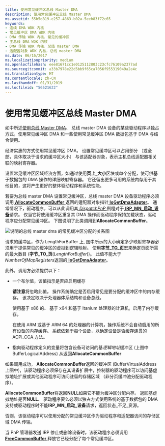 ```yaml
---
title: 使用常见缓冲区总线 Master DMA
description: 使用常见缓冲区总线 Master DMA
ms.assetid: 55b5d819-e257-4863-b02a-5eeb83f72c65
keywords:
- 连续 DMA WDK 内核
- 常见缓冲区 DMA WDK 内核
- DMA 传输 WDK 内核，常见的缓冲区
- 主总线 DMA WDK 内核
- DMA 传输 WDK 内核，总线 master DMA
- 适配器对象 WDK 内核，总线 master DMA
ms.date: 06/16/2017
ms.localizationpriority: medium
ms.openlocfilehash: eee81671cc1e0125112803c23cfc76109a2377ad
ms.sourcegitcommit: a33b7978e22d5bb9f65ca7056f955319049a2e4c
ms.translationtype: MT
ms.contentlocale: zh-CN
ms.lasthandoff: 01/31/2019
ms.locfileid: "56521622"
---
```

# <a name="using-common-buffer-bus-master-dma"></a>使用常见缓冲区总线 Master DMA





如中所述[使用总线 Master DMA](using-bus-master-dma.md)、 总线 master DMA 设备的某些驱动程序以独占方式，使用常见缓冲区 DMA 和一些使用常见缓冲区 DMA 数据包基于 DMA 与结合使用。

经济实惠的方式使用常见缓冲区 DMA。 设置常见缓冲区可以占用部分 （或全部，具体取决于请求的缓冲区大小） 与该适配器对象，表示主机总线适配器相关联的映射寄存器。

设置常见缓冲区区域经济方面，如通过使用**页上\_大小**区块或单个分配，使可供基于数据包的 DMA 操作的详细映射寄存器。 它还留出更多可用的系统内存用于其他目的，这将产生更好的整体驱动程序和系统性能。

若要为总线 master DMA 设置常见缓冲区，总线 master DMA 设备驱动程序必须调用[ **AllocateCommonBuffer** ](https://msdn.microsoft.com/library/windows/hardware/ff540575)返回的适配器对象指针[ **IoGetDmaAdapter**](https://msdn.microsoft.com/library/windows/hardware/ff549220)。 通常情况下，驱动程序，可以从此调用其[ *DispatchPnP* ](https://docs.microsoft.com/windows-hardware/drivers/ddi/content/wdm/nc-wdm-driver_dispatch)例程对于[ **IRP\_MN\_启动\_设备**](https://msdn.microsoft.com/library/windows/hardware/ff551749)请求。 仅当它将使用缓冲区重复其 DMA 操作而驱动程序保持加载状态，驱动程序应分配常见缓冲区。 下图说明了此类调用到**AllocateCommonBuffer**。

![说明的总线 master dma 的常见缓冲区分配的关系图](images/3halcbff.png)

请求的缓冲区，作为 LengthForBuffer 上, 图中所示的大小确定多少映射寄存器必须用于提供常见的缓冲区的虚拟到逻辑映射。 使用[**字节\_TO\_页**](https://msdn.microsoft.com/library/windows/hardware/ff540709)宏来确定页面所需的最大数目 (**字节\_TO\_页**(*LengthForBuffer*))。 此值不能大于*NumberOfMapRegisters*返回的[ **IoGetDmaAdapter**](https://msdn.microsoft.com/library/windows/hardware/ff549220)。

此外，调用方必须提供以下：

-   一个布尔值，该值指示是否应启用缓存

    **请注意**将忽略此值。 操作系统确定是否启用常见是要分配的缓冲区中的内存缓存。 该决定取决于处理器体系结构和设备总线。 

    使用基于 x86 的、 基于 x64 和基于 Itanium 处理器的计算机，启用了内存缓存。 

    在使用 ARM 或基于 ARM 64 的处理器的计算机，操作系统不会自动启用的所有设备的内存缓存。 系统依赖于每个设备，以确定设备是否缓存连贯的 ACPI_CCA 方法。 

-   指向驱动程序定义的变量将包含设备可访问的基*逻辑地址*缓冲区 (上图中 BufferLogicalAddress) 从返回**AllocateCommonBuffer**

如果调用成功， **AllocateCommonBuffer**返回的缓冲区 (BufferVirtualAddress 上图中)，该驱动程序必须保存在其设备扩展中，控制器的驱动程序可以访问基虚拟地址扩展或其他驱动程序可访问驻留的存储区域 （非分页缓冲池分配驱动程序）。

**AllocateCommonBuffer**将返回**NULL**如果它不能为缓冲区分配内存。 返回基虚拟地址是否**NULL**、 驱动程序要么必须以独占方式使用系统的基于数据包的 DMA 支持或驱动程序时不能**IRP\_MN\_启动\_设备**请求，返回状态\_不足\_资源。

否则，该驱动程序可以使用分配的常见缓冲区作为驱动程序和适配器访问的存储区域 DMA 传输。

当 PnP 管理器发送 IRP 停止或删除设备时，该驱动程序必须调用[ **FreeCommonBuffer** ](https://msdn.microsoft.com/library/windows/hardware/ff546511)释放它已经分配了每个常见缓冲区。

 

 




